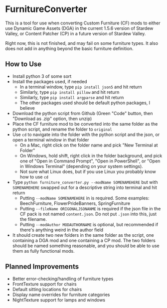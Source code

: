 # FurnitureConverter

This is a tool for use when converting Custom Furniture (CF) mods to either use Dynamic Game Assets (DGA) in the current 1.5.6 version of Stardew Valley, or Content Patcher (CP) in a future version of Stardew Valley. 

Right now, this is not finished, and may fail on some furniture types. It also does not add in anything beyond the basic furniture definition. 

## How to Use

* Install python 3 of some sort
* Install the packages used, if needed
  * In a terminal window, type `pip install json5` and hit return 
  * Similarly, type `pip install pillow` and hit return
  * Similarly, type `pip install argparse` and hit return
  * The other packages used should be default python packages, I believe
* Download the python script from Github (Green "Code" button, then "Download as .zip" option, then unzip)
* Place the CF furniture mod to be converted into the same folder as the python script, and rename the folder to `original`
* Use `cd` to navigate into the folder with the python script and the json, or open a terminal window in that folder
  * On a Mac, right click on the folder name and pick "New Terminal at Folder"
  * On Windows, hold shift, right click in the folder background, and pick one of "Open in Command Prompt", "Open in PowerShell", or "Open in Windows Terminal" (depending on your system settings).
  * Not sure what Linux does, but if you use Linux you probably know how to use `cd`
* Type `python furniture_converter.py --modName SOMENAMEHERE` but with `SOMENAMEHERE` swapped out for a descriptive string into terminal and hit return
  * Putting `--modName SOMENAMEHERE` in is required. Some examples: BeechFurniture, FlowerPrideBanners, SpringFurniture
  * Putting `--fileName ORIGONALJSONANME` is required if the json file in the CF pack is not named `content.json`. Do not put `.json` into this, just the filename.
  * Putting `--modAuthor MODAUTHORNAME` is optional, but recommended if there's anything weird in the author field
* It should create two new folders in the same folder as the script, one containing a DGA mod and one containing a CP mod. The two folders should be named something reasonable, and you should be able to use them as fully functional mods. 

## Planned Improvements

* Better error-checking/handling of furniture types
* FrontTexture support for chairs
* Default sitting locations for chairs
* Display name overrides for furniture categories
* NightTexture support for lamps and windows
